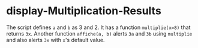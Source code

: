# display-Multiplication-Results
The script defines `a` and `b` as 3 and 2. It has a function `multiplie(x=8)` that returns `3x`. Another function `affiche(a, b)` alerts `3a` and `3b` using `multiplie` and also alerts `3x` with `x`'s default value.
